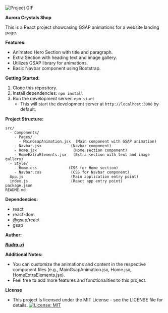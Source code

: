 ![Project GIF](./file-show.gif)

**Aurora Crystals Shop**

This is a React project showcasing GSAP animations for a website landing page.

**Features:**

-    Animated Hero Section with title and paragraph.
-    Extra Section with heading text and image gallery.
-    Utilizes GSAP library for animations.
-    Basic Navbar component using Bootstrap.

**Getting Started:**

1. Clone this repository.
2. Install dependencies: `npm install`
3. Run the development server: `npm start`
     - This will start the development server at `http://localhost:3000` by default.

**Project Structure:**

```
src/
  - Components/
    - Pages/
      - MainGsapAnimation.jsx  (Main component with GSAP animation)
    - Navbar.jsx             (Navbar component)
    - Home.jsx                (Home section component)
    - HomeExtraElements.jsx   (Extra section with text and image gallery)
  - Style/
    - Home.css              (CSS for Home section)
    - Navbar.css             (CSS for Navbar component)
  App.js                     (Main application entry point)
  index.js                   (React app entry point)
package.json
README.md
```

**Dependencies:**

-    react
-    react-dom
-    @gsap/react
-    gsap

**Author:**

***[Rudra-xi](https://github.com/rudra-xi)***

**Additional Notes:**

-    You can customize the animations and content in the respective component files (e.g., MainGsapAnimation.jsx, Home.jsx, HomeExtraElements.jsx).
-    Feel free to add more features and functionalities to this project.

**License**

-    This project is licensed under the MIT License - see the LICENSE file for details.
[![License: MIT](https://img.shields.io/badge/License-MIT-yellow.svg)](/LICENSE)
